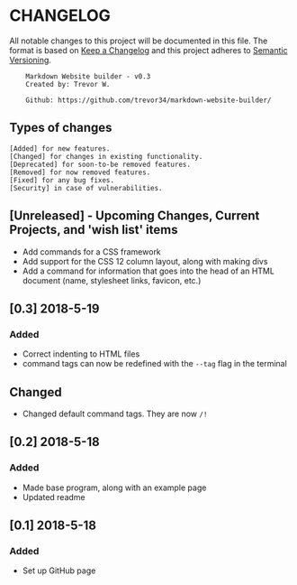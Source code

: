 # CHANGELOG
All notable changes to this project will be documented in this file. The format is based on [Keep a Changelog](https://keepachangelog.com/en/1.0.0/) and this project adheres to [Semantic Versioning](https://semver.org/spec/v2.0.0.html).


		Markdown Website builder - v0.3
		Created by: Trevor W.

		Github: https://github.com/trevor34/markdown-website-builder/

## Types of changes
    [Added] for new features.
    [Changed] for changes in existing functionality.
    [Deprecated] for soon-to-be removed features.
    [Removed] for now removed features.
    [Fixed] for any bug fixes.
    [Security] in case of vulnerabilities.


## [Unreleased] - Upcoming Changes, Current Projects, and 'wish list' items
- Add commands for a CSS framework
- Add support for the CSS 12 column layout, along with making divs
- Add a command for information that goes into the head of an HTML document (name, stylesheet links, favicon, etc.)
## [0.3] 2018-5-19
### Added
- Correct indenting to HTML files
- command tags can now be redefined with the `--tag` flag in the terminal
## Changed
- Changed default command tags. They are now `/!`
## [0.2] 2018-5-18
### Added
- Made base program, along with an example page
- Updated readme
## [0.1] 2018-5-18
### Added
- Set up GitHub page
